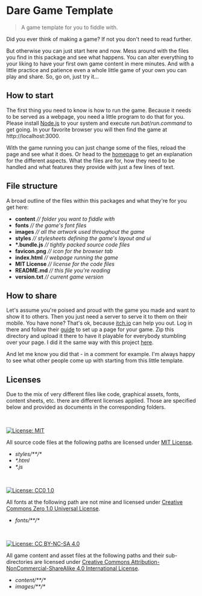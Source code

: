 # Dare Game Template
> A game template for you to fiddle with.

Did you ever think of making a game? If not you don't need to read further.

But otherwise you can just start here and now. Mess around with the files you find in this package and see what happens. You can alter everything to your liking to have your first own game content in mere minutes. And with a little practice and patience even a whole little game of your own you can play and share. So, go on, just try it...

## How to start

The first thing you need to know is how to run the game. Because it needs to be served as a webpage, you need a little program to do that for you. Please install [Node.js](https://nodejs.org) to your system and execute _run.bat_/_run.command_ to get going. In your favorite browser you will then find the game at http://localhost:3000.

With the game running you can just change some of the files, reload the page and see what it does. Or head to the [homepage](https://rzllmr.github.io/pixi-engine/) to get an explanation for the different aspects. What the files are for, how they need to be handled and what features they provide with just a few lines of text.

## File structure

A broad outline of the files within this packages and what they're for you get here:

* __content__ _// folder you want to fiddle with_
* __fonts__ _// the game's font files_
* __images__ _// all the artwork used throughout the game_
* __styles__ _// stylesheets defining the game's layout and ui_
* __*.bundle.js__ _// tightly packed source code files_
* __favicon.png__ _// icon for the browser tab_
* __index.html__ _// webpage running the game_
* __MIT License__ _// license for the code files_
* __README.md__ _// this file you're reading_
* __version.txt__ _// current game version_

## How to share

Let's assume you're poised and proud with the game you made and want to show it to others. Then you just need a server to serve it to them on their mobile. You have none? That's ok, because [itch.io](https://itch.io/) can help you out. Log in there and follow their [guide](https://itch.io/docs/creators/html5) to set up a page for your game. Zip this directory and upload it there to have it playable for everybody stumbling over your page. I did it the same way with this project [here](https://rzllmr.itch.io/dare).

And let me know you did that - in a comment for example. I'm always happy to see what other people come up with starting from this little template.

## Licenses

Due to the mix of very different files like code, graphical assets, fonts, content sheets, etc. there are different licenses applied. Those are specified below and provided as documents in the corresponding folders.

<br>

[![License: MIT][mit-license-badge]][mit-license]

All source code files at the following paths are licensed under [MIT License][mit-license].
* *styles/\*\*/\**
* *\*.html*
* *\*.js*

<br>

[![License: CC0 1.0][cc0-license-badge]][cc0-license]

All fonts at the following path are not mine and licensed under [Creative Commons Zero 1.0 Universal License][cc0-license].
* *fonts/\*\*/\**

<br>

[![License: CC BY-NC-SA 4.0][cc-by-nc-sa-license-badge]][cc-by-nc-sa-license]

All game content and asset files at the following paths and their sub-directories are licensed under [Creative Commons Attribution-NonCommercial-ShareAlike 4.0 International License][cc-by-nc-sa-license].
* *content/\*\*/\**
* *images/\*\*/\**

[mit-license]: LICENSE
[mit-license-badge]: https://img.shields.io/badge/License-MIT-yellow.svg

[cc0-license]: https://creativecommons.org/publicdomain/zero/1.0/
[cc0-license-badge]: https://img.shields.io/badge/License-CC0_1.0-lightgrey.svg

[cc-by-nc-sa-license]: https://creativecommons.org/licenses/by-nc-sa/4.0/
[cc-by-nc-sa-license-badge]: https://img.shields.io/badge/License-CC_BY--NC--SA_4.0-lightgrey.svg
